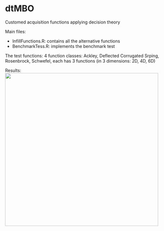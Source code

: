 # dtMBO
Customed acquisition functions applying decision theory

Main files:
+ InfillFunctions.R: contains all the alternative functions
+ BenchmarkTess.R: implements the benchmark test

The test functions: 4 function classes: Ackley, Deflected Corrugated Srping, Rosenbrock, Schwefel, each has 3 functions (in 3 dimensions: 2D, 4D, 6D)

Results:
<img src="https://github.com/DucAnhValentinoNguyen/dtMBO/tree/main/results/BenchmarkOutcome.png" width="500">

